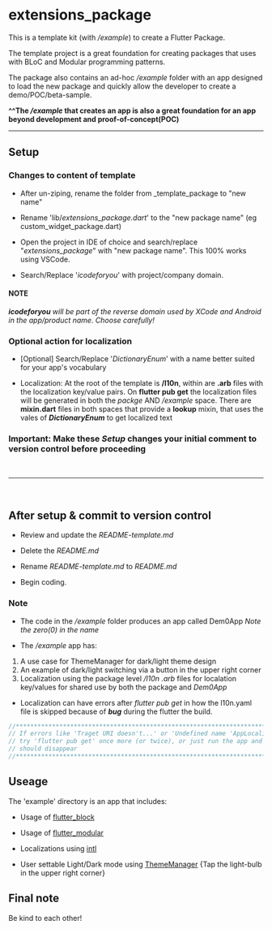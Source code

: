 # extensions_package

This is a template kit (with */example*) to create a Flutter Package.

The template project is a great foundation for creating packages that uses with BLoC and Modular programming patterns.

The package also contains an ad-hoc */example* folder with an app designed to load the new package and quickly allow the developer to create a demo/POC/beta-sample.

**^^The */example* that creates an app is also a great foundation for an app beyond development and proof-of-concept(POC)**

---

## Setup

### Changes to content of template

- After un-ziping, rename the folder from _template_package to "new name"

- Rename 'lib/*extensions_package.dart*' to the "new package name" (eg custom_widget_package.dart)

- Open the project in IDE of choice and search/replace "*extensions_package*" with "new package name". This 100% works using VSCode.

- Search/Replace '*icodeforyou*' with project/company domain.

#### NOTE

***icodeforyou** will be part of the reverse domain used by XCode and Android in the app/product name. Choose carefully!*

### Optional action for **localization**

- [Optional] Search/Replace '*DictionaryEnum*' with a name better suited for your app's vocabulary

- Localization: At the root of the template is **/l10n**, within are **.arb** files with the localization key/value pairs. On **flutter pub get** the localization files will be generated in both the *packge* AND */example* space. There are **mixin.dart** files in both spaces that provide a **lookup** mixin, that uses the vales of ***DictionaryEnum*** to get localized text

### **Important**: Make these ***Setup*** changes your initial comment to version control before proceeding

&nbsp;
&nbsp;

---
&nbsp;

## After setup & commit to version control

- Review and update the *README-template.md*

- Delete the *README.md*

- Rename *README-template.md* to *README.md*

- Begin coding.

### Note

- The code in the */example* folder produces an app called Dem0App *Note the zero(0) in the name*

- The */example* app has:

1. A use case for ThemeManager for dark/light theme design
2. An example of dark/light switching via a button in the upper right corner
3. Localization using the package level */l10n .arb* files for localation key/values for shared use by both the package and *Dem0App*

- Localization can have errors after *flutter pub get* in how the l10n.yaml file is skipped because of ***bug*** during the flutter the build.

```dart
//*********************************************************************************
// If errors like 'Traget URI doesn't...' or 'Undefined name 'AppLocalizations'
// try 'flutter pub get' once more (or twice), or just run the app and they
// should disappear
//*********************************************************************************
```

## Useage

The 'example' directory is an app that includes:

- Usage of [flutter_block](https://pub.dev/packages/flutter_bloc)

- Usage of [flutter_modular](https://pub.dev/packages/flutter_modular)

- Localizations using [intl](https://pub.dev/packages/intl)

- User settable Light/Dark mode using [ThemeManager](https://github.com/GitHubStuff/theme_manager) {Tap the light-bulb in the upper right corner}

## Final note

Be kind to each other!
